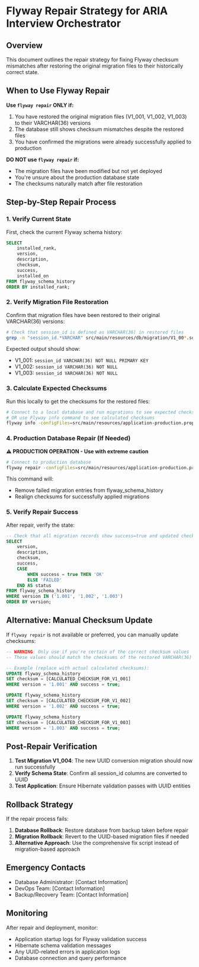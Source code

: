 # Flyway Repair Strategy for ARIA Interview Orchestrator

## Overview

This document outlines the repair strategy for fixing Flyway checksum mismatches after restoring the original migration files to their historically correct state.

## When to Use Flyway Repair

**Use `flyway repair` ONLY if:**
1. You have restored the original migration files (V1_001, V1_002, V1_003) to their VARCHAR(36) versions
2. The database still shows checksum mismatches despite the restored files
3. You have confirmed the migrations were already successfully applied to production

**DO NOT use `flyway repair` if:**
- The migration files have been modified but not yet deployed
- You're unsure about the production database state
- The checksums naturally match after file restoration

## Step-by-Step Repair Process

### 1. Verify Current State

First, check the current Flyway schema history:

```sql
SELECT 
    installed_rank,
    version,
    description,
    checksum,
    success,
    installed_on
FROM flyway_schema_history 
ORDER BY installed_rank;
```

### 2. Verify Migration File Restoration

Confirm that migration files have been restored to their original VARCHAR(36) versions:

```bash
# Check that session_id is defined as VARCHAR(36) in restored files
grep -n "session_id.*VARCHAR" src/main/resources/db/migration/V1_00*.sql
```

Expected output should show:
- V1_001: `session_id VARCHAR(36) NOT NULL PRIMARY KEY`
- V1_002: `session_id VARCHAR(36) NOT NULL`  
- V1_003: `session_id VARCHAR(36) NOT NULL`

### 3. Calculate Expected Checksums

Run this locally to get the checksums for the restored files:

```bash
# Connect to a local database and run migrations to see expected checksums
# OR use Flyway info command to see calculated checksums
flyway info -configFiles=src/main/resources/application-production.properties
```

### 4. Production Database Repair (If Needed)

**⚠️ PRODUCTION OPERATION - Use with extreme caution**

```bash
# Connect to production database
flyway repair -configFiles=src/main/resources/application-production.properties
```

This command will:
- Remove failed migration entries from flyway_schema_history
- Realign checksums for successfully applied migrations

### 5. Verify Repair Success

After repair, verify the state:

```sql
-- Check that all migration records show success=true and updated checksums
SELECT 
    version,
    description,
    checksum,
    success,
    CASE 
        WHEN success = true THEN 'OK'
        ELSE 'FAILED'
    END AS status
FROM flyway_schema_history 
WHERE version IN ('1.001', '1.002', '1.003')
ORDER BY version;
```

## Alternative: Manual Checksum Update

If `flyway repair` is not available or preferred, you can manually update checksums:

```sql
-- WARNING: Only use if you're certain of the correct checksum values
-- These values should match the checksums of the restored VARCHAR(36) migration files

-- Example (replace with actual calculated checksums):
UPDATE flyway_schema_history 
SET checksum = [CALCULATED_CHECKSUM_FOR_V1_001] 
WHERE version = '1.001' AND success = true;

UPDATE flyway_schema_history 
SET checksum = [CALCULATED_CHECKSUM_FOR_V1_002] 
WHERE version = '1.002' AND success = true;

UPDATE flyway_schema_history 
SET checksum = [CALCULATED_CHECKSUM_FOR_V1_003] 
WHERE version = '1.003' AND success = true;
```

## Post-Repair Verification

1. **Test Migration V1_004**: The new UUID conversion migration should now run successfully
2. **Verify Schema State**: Confirm all session_id columns are converted to UUID
3. **Test Application**: Ensure Hibernate validation passes with UUID entities

## Rollback Strategy

If the repair process fails:

1. **Database Rollback**: Restore database from backup taken before repair
2. **Migration Rollback**: Revert to the UUID-based migration files if needed
3. **Alternative Approach**: Use the comprehensive fix script instead of migration-based approach

## Emergency Contacts

- Database Administrator: [Contact Information]
- DevOps Team: [Contact Information]
- Backup/Recovery Team: [Contact Information]

## Monitoring

After repair and deployment, monitor:

- Application startup logs for Flyway validation success
- Hibernate schema validation messages
- Any UUID-related errors in application logs
- Database connection and query performance
